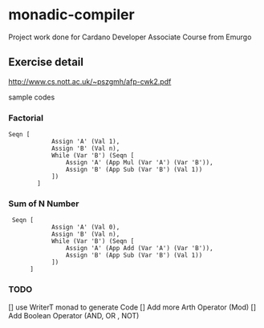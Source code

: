 # monadic-compiler
Project work done for Cardano Developer Associate Course  from Emurgo

## Exercise detail
http://www.cs.nott.ac.uk/~pszgmh/afp-cwk2.pdf

sample codes 
### Factorial
```
Seqn [
            Assign 'A' (Val 1), 
            Assign 'B' (Val n),
            While (Var 'B') (Seqn [
                Assign 'A' (App Mul (Var 'A') (Var 'B')),
                Assign 'B' (App Sub (Var 'B') (Val 1))
            ])
        ]
```

### Sum of N Number
```
 Seqn [
            Assign 'A' (Val 0),
            Assign 'B' (Val n),
            While (Var 'B') (Seqn [ 
                Assign 'A' (App Add (Var 'A') (Var 'B')),
                Assign 'B' (App Sub (Var 'B') (Val 1))
            ])
      ]
```

### TODO
[] use WriterT monad to generate Code 
[] Add more Arth Operator (Mod)
[] Add Boolean Operator (AND, OR , NOT) 

